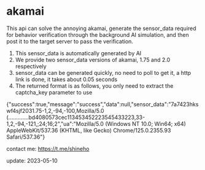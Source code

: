 # akamai
This api can solve the annoying akamai, generate the sensor_data required for behavior verification through the background AI simulation, and then post it to the target server to pass the verification.

1. This sensor_data is automatically generated by AI
2. We provide two sensor_data versions of akamai, 1.75 and 2.0 respectively
3. sensor_data can be generated quickly, no need to poll to get it, a http link is done, it takes about 0.05 seconds
4. The returned format is as follows, you only need to extract the captcha_key parameter to use

{"success":true,"message":"success","data":null,"sensor_data":"7a7423hkswf4sjf2031.75-1,2,-94,-100,Mozilla/5.0 (.............bd4080573cec113453452223545433223,33-1,2,-94,-121,;24;16;2","ua":"Mozilla/5.0 (Windows NT 10.0; Win64; x64) AppleWebKit/537.36 (KHTML, like Gecko) Chrome/125.0.2355.93 Safari/537.36"}

contact me: https://t.me/shineho

update: 2023-05-10